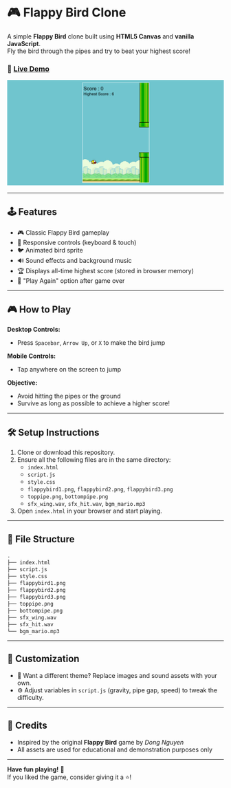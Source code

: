 # 🎮 Flappy Bird Clone

A simple **Flappy Bird** clone built using **HTML5 Canvas** and **vanilla JavaScript**.  
Fly the bird through the pipes and try to beat your highest score!

### 🚀 [Live Demo](https://shivanijwork.github.io/FlappyBird/)

![Flappy Bird Screenshot](FlappyBird_Screenshot.png)  

---

## 🕹 Features

- 🎮 Classic Flappy Bird gameplay  
- 🎯 Responsive controls (keyboard & touch)  
- 🐦 Animated bird sprite  
- 🔊 Sound effects and background music  
- 🏆 Displays all-time highest score (stored in browser memory)  
- 🔁 "Play Again" option after game over  

---

## 🎮 How to Play

**Desktop Controls:**

- Press `Spacebar`, `Arrow Up`, or `X` to make the bird jump

**Mobile Controls:**

- Tap anywhere on the screen to jump

**Objective:**

- Avoid hitting the pipes or the ground  
- Survive as long as possible to achieve a higher score!

---

## 🛠️ Setup Instructions

1. Clone or download this repository.
2. Ensure all the following files are in the same directory:
    - `index.html`
    - `script.js`
    - `style.css`
    - `flappybird1.png`, `flappybird2.png`, `flappybird3.png`
    - `toppipe.png`, `bottompipe.png`
    - `sfx_wing.wav`, `sfx_hit.wav`, `bgm_mario.mp3`
3. Open `index.html` in your browser and start playing.

---

## 📁 File Structure

```
.
├── index.html
├── script.js
├── style.css
├── flappybird1.png
├── flappybird2.png
├── flappybird3.png
├── toppipe.png
├── bottompipe.png
├── sfx_wing.wav
├── sfx_hit.wav
└── bgm_mario.mp3
```


---

## 🧪 Customization

- 🎨 Want a different theme? Replace images and sound assets with your own.
- ⚙️ Adjust variables in `script.js` (gravity, pipe gap, speed) to tweak the difficulty.

---

## 🙌 Credits

- Inspired by the original **Flappy Bird** game by *Dong Nguyen*
- All assets are used for educational and demonstration purposes only

---

**Have fun playing!** 🐤  
If you liked the game, consider giving it a ⭐!


